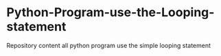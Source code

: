 # Python-Program-use-the-Looping-statement
Repository content all python program use the simple looping statement
